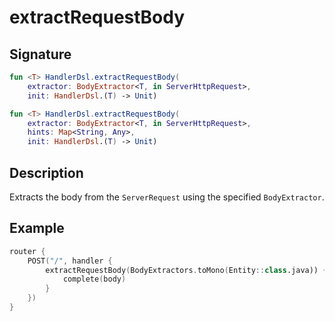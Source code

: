 # extractRequestBody

## Signature

```kotlin
fun <T> HandlerDsl.extractRequestBody(
    extractor: BodyExtractor<T, in ServerHttpRequest>, 
    init: HandlerDsl.(T) -> Unit)

fun <T> HandlerDsl.extractRequestBody(
    extractor: BodyExtractor<T, in ServerHttpRequest>,
    hints: Map<String, Any>,
    init: HandlerDsl.(T) -> Unit)
```

## Description

Extracts the body from the `ServerRequest` using the specified `BodyExtractor`.

## Example

```kotlin
router {
    POST("/", handler {
        extractRequestBody(BodyExtractors.toMono(Entity::class.java)) { body ->
            complete(body)
        }
    })
}
```